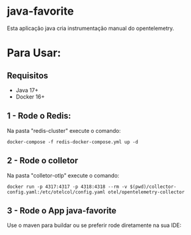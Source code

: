 # java-favorite

Esta aplicação java cria instrumentação manual do opentelemetry.

# Para Usar:

## Requisitos
* Java 17+
* Docker 16+


## 1 - Rode o Redis: 
Na pasta "redis-cluster" execute o comando:

```shell script
docker-compose -f redis-docker-compose.yml up -d
```
## 2 - Rode o colletor
Na pasta "colletor-otlp" execute o comando:

```shell script
docker run -p 4317:4317 -p 4318:4318 --rm -v $(pwd)/collector-config.yaml:/etc/otelcol/config.yaml otel/opentelemetry-collector
```


## 3 - Rode o App java-favorite
Use o maven para buildar ou se preferir rode diretamente na sua IDE: